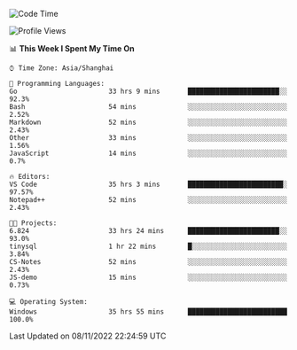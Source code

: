 <!--START_SECTION:waka-->
![Code Time](http://img.shields.io/badge/Code%20Time-316%20hrs%209%20mins-blue)

![Profile Views](http://img.shields.io/badge/Profile%20Views-0-blue)

📊 **This Week I Spent My Time On** 

```text
⌚︎ Time Zone: Asia/Shanghai

💬 Programming Languages: 
Go                       33 hrs 9 mins       ███████████████████████░░   92.3% 
Bash                     54 mins             ░░░░░░░░░░░░░░░░░░░░░░░░░   2.52% 
Markdown                 52 mins             ░░░░░░░░░░░░░░░░░░░░░░░░░   2.43% 
Other                    33 mins             ░░░░░░░░░░░░░░░░░░░░░░░░░   1.56% 
JavaScript               14 mins             ░░░░░░░░░░░░░░░░░░░░░░░░░   0.7%

🔥 Editors: 
VS Code                  35 hrs 3 mins       ████████████████████████░   97.57% 
Notepad++                52 mins             ░░░░░░░░░░░░░░░░░░░░░░░░░   2.43%

🐱‍💻 Projects: 
6.824                    33 hrs 24 mins      ███████████████████████░░   93.0% 
tinysql                  1 hr 22 mins        █░░░░░░░░░░░░░░░░░░░░░░░░   3.84% 
CS-Notes                 52 mins             ░░░░░░░░░░░░░░░░░░░░░░░░░   2.43% 
JS-demo                  15 mins             ░░░░░░░░░░░░░░░░░░░░░░░░░   0.73%

💻 Operating System: 
Windows                  35 hrs 55 mins      █████████████████████████   100.0%

```


 Last Updated on 08/11/2022 22:24:59 UTC
<!--END_SECTION:waka-->